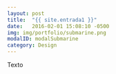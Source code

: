 ```yaml
---
layout: post
title:  "{{ site.entrada1 }}"
date:   2016-02-01 15:08:10 -0500
img: img/portfolio/submarine.png
modalID: modalSubmarine
category: Design
---
```


Texto
